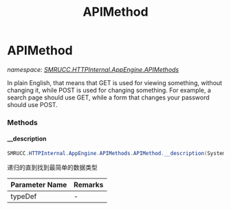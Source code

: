 ﻿---
title: APIMethod
---

# APIMethod
_namespace: [SMRUCC.HTTPInternal.AppEngine.APIMethods](N-SMRUCC.HTTPInternal.AppEngine.APIMethods.html)_

In plain English, that means that GET is used for viewing something, without changing it, 
 while POST is used for changing something. 
 For example, a search page should use GET, while a form that changes your password should use POST.

### Methods

#### __description
```csharp
SMRUCC.HTTPInternal.AppEngine.APIMethods.APIMethod.__description(System.Type,System.String)
```
递归的直到找到最简单的数据类型

|Parameter Name|Remarks|
|--------------|-------|
|typeDef|-|





